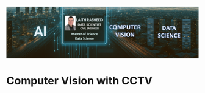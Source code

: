 ![image](https://github.com/laithrasheed/Computer-Vision-Projects/blob/main/Headline%20image.PNG)
# Computer Vision with CCTV


